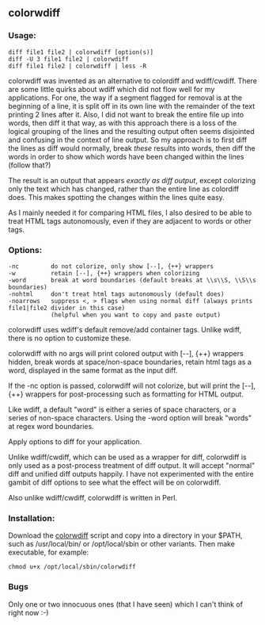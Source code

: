 ## colorwdiff

### Usage:

    diff file1 file2 | colorwdiff [option(s)]
    diff -U 3 file1 file2 | colorwdiff
    diff file1 file2 | colorwdiff | less -R

colorwdiff was invented as an alternative to colordiff and wdiff/cwdiff.  There are some little quirks about wdiff which did not flow well for my applications.  For one, the way if a segment flagged for removal is at the beginning of a line, it is split off in its own line with the remainder of the text printing 2 lines after it.  Also, I did not want to break the entire file up into words, then diff it that way, as with this approach there is a loss of the logical grouping of the lines and the resulting output often seems disjointed and confusing in the context of line output.  So my approach is to first diff the lines as diff would normally, break _these_ results into words, then diff the words in order to show which words have been changed within the lines (follow that?)

The result is an output that appears _exactly as diff output_, except colorizing only the text which has changed, rather than the entire line as colordiff does.  This makes spotting the changes within the lines quite easy.

As I mainly needed it for comparing HTML files, I also desired to be able to treat HTML tags autonomously, even if they are adjacent to words or other tags.

### Options:

    -nc         do not colorize, only show [--], {++} wrappers
    -w          retain [--], {++} wrappers when colorizing
    -word       break at word boundaries (default breaks at \\s\\S, \\S\\s boundaries)
    -nohtml     don't treat html tags autonomously (default does)
    -noarrows   suppress <, > flags when using normal diff (always prints file1|file2 divider in this case)
                (helpful when you want to copy and paste output)

colorwdiff uses wdiff's default remove/add container tags.  Unlike wdiff, there is no option to customize these.

colorwdiff with no args will print colored output with [--], {++} wrappers hidden, break words at space/non-space boundaries, retain html tags as a word, displayed in the same format as the input diff.

If the -nc option is passed, colorwdiff will not colorize, but will print the [--], {++} wrappers for post-processing such as formatting for HTML output.

Like wdiff, a default "word" is either a series of space characters, or a series of non-space characters.  Using the -word option will break "words" at regex word boundaries.

Apply options to diff for your application.

Unlike wdiff/cwdiff, which can be used as a wrapper for diff, colorwdiff is only used as a post-process treatment of diff output.  It will accept "normal" diff and unified diff outputs happily.  I have not experimented with the entire gambit of diff options to see what the effect will be on colorwdiff.

Also unlike wdiff/cwdiff, colorwdiff is written in Perl.

### Installation:

Download the [colorwdiff](https://raw.githubusercontent.com/Allasso/colorwdiff/master/colorwdiff) script and copy into a directory in your $PATH, such as /usr/local/bin/ or /opt/local/sbin or other variants.  Then make executable, for example:

    chmod u+x /opt/local/sbin/colorwdiff

### Bugs

Only one or two innocuous ones (that I have seen) which I can't think of right now :-)
